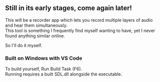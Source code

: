 ## Still in its early stages, come again later!

This will be a recorder app which lets you record multiple layers of audio and hear them simultaneously. \
This tool is something I frequently find myself wanting to have, yet I never found anything similar online.

So I'll do it myself.

### Built on Windows with VS Code

To build yourself, Run Build Task (F6). \
Running requires a built SDL.dll alongside the executable.